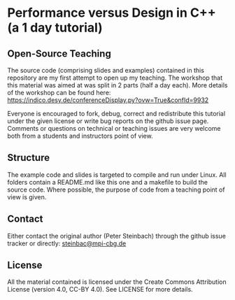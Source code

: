 # Performance versus Design in C++ (a 1 day tutorial)

## Open-Source Teaching 

The source code (comprising slides and examples) contained in this repository are my first attempt to open up my teaching. The workshop that this material was aimed at was split in 2 parts (half a day each). More details of the workshop can be found here: <https://indico.desy.de/conferenceDisplay.py?ovw=True&confId=9932> 

Everyone is encouraged to fork, debug, correct and redistribute this tutorial under the given license or write bug reports on the github issue page. Comments or questions on technical or teaching issues are very welcome both from a students and instructors point of view.

## Structure

The example code and slides is targeted to compile and run under Linux. All folders contain a README.md like this one and a makefile to build the source code. Where possible, the purpose of code from a teaching point of view is given.

## Contact

Either contact the original author (Peter Steinbach) through the github issue tracker or directly: steinbac@mpi-cbg.de

## License

All the material contained is licensed under the Create Commons Attribution License (version 4.0, CC-BY 4.0). See LICENSE for more details.


